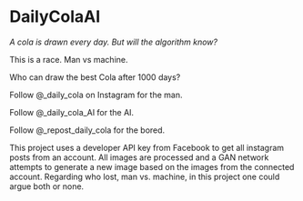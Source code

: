 # DailyColaAI
*A cola is drawn every day. But will the algorithm know?*

This is a race. Man vs machine. 

Who can draw the best Cola after 1000 days? 

Follow @_daily_cola on Instagram for the man. 

Follow @_daily_cola_AI for the AI. 

Follow @_repost_daily_cola for the bored. 


This project uses a developer API key from Facebook to get all instagram posts from an account. All images are processed and a GAN network attempts to generate a new image based on the images from the connected account. Regarding who lost, man vs. machine, in this project one could argue both or none. 
